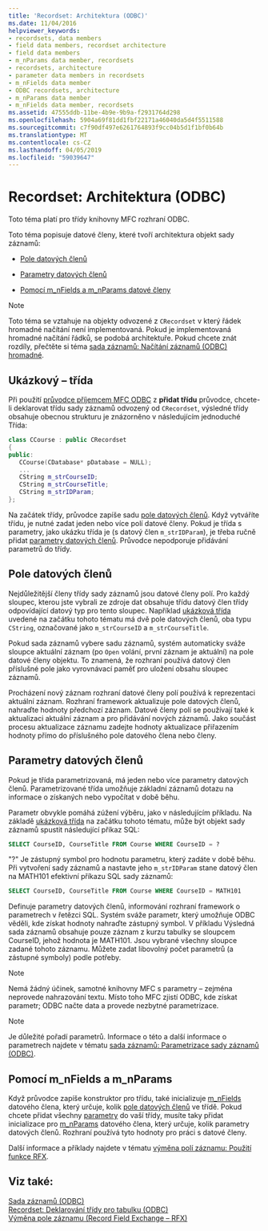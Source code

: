 ```yaml
---
title: 'Recordset: Architektura (ODBC)'
ms.date: 11/04/2016
helpviewer_keywords:
- recordsets, data members
- field data members, recordset architecture
- field data members
- m_nParams data member, recordsets
- recordsets, architecture
- parameter data members in recordsets
- m_nFields data member
- ODBC recordsets, architecture
- m_nParams data member
- m_nFields data member, recordsets
ms.assetid: 47555ddb-11be-4b9e-9b9a-f2931764d298
ms.openlocfilehash: 5904a69f81dd1fbf22171a46040da5d4f5511588
ms.sourcegitcommit: c7f90df497e6261764893f9cc04b5d1f1bf0b64b
ms.translationtype: MT
ms.contentlocale: cs-CZ
ms.lasthandoff: 04/05/2019
ms.locfileid: "59039647"
---
```

# <a name="recordset-architecture-odbc"></a>Recordset: Architektura (ODBC)

Toto téma platí pro třídy knihovny MFC rozhraní ODBC.

Toto téma popisuje datové členy, které tvoří architektura objekt sady záznamů:

- [Pole datových členů](#_core_field_data_members)

- [Parametry datových členů](#_core_parameter_data_members)

- [Pomocí m_nFields a m_nParams datové členy](#_core_using_m_nfields_and_m_nparams)

> [!NOTE]
>  Toto téma se vztahuje na objekty odvozené z `CRecordset` v který řádek hromadné načítání není implementovaná. Pokud je implementovaná hromadné načítání řádků, se podobá architektuře. Pokud chcete znát rozdíly, přečtěte si téma [sada záznamů: Načítání záznamů (ODBC) hromadné](../../data/odbc/recordset-fetching-records-in-bulk-odbc.md).

##  <a name="_core_a_sample_class"></a> Ukázkový – třída

Při použití [průvodce příjemcem MFC ODBC](../../mfc/reference/adding-an-mfc-odbc-consumer.md) z **přidat třídu** průvodce, chcete-li deklarovat třídu sady záznamů odvozený od `CRecordset`, výsledné třídy obsahuje obecnou strukturu je znázorněno v následujícím jednoduché Třída:

```cpp
class CCourse : public CRecordset
{
public:
   CCourse(CDatabase* pDatabase = NULL);
   ...
   CString m_strCourseID;
   CString m_strCourseTitle;
   CString m_strIDParam;
};
```

Na začátek třídy, průvodce zapíše sadu [pole datových členů](#_core_field_data_members). Když vytváříte třídu, je nutné zadat jeden nebo více polí datové členy. Pokud je třída s parametry, jako ukázku třída je (s datový člen `m_strIDParam`), je třeba ručně přidat [parametry datových členů](#_core_parameter_data_members). Průvodce nepodporuje přidávání parametrů do třídy.

##  <a name="_core_field_data_members"></a> Pole datových členů

Nejdůležitější členy třídy sady záznamů jsou datové členy polí. Pro každý sloupec, kterou jste vybrali ze zdroje dat obsahuje třídu datový člen třídy odpovídající datový typ pro tento sloupec. Například [ukázková třída](#_core_a_sample_class) uvedené na začátku tohoto tématu má dvě pole datových členů, oba typu `CString`, označované jako `m_strCourseID` a `m_strCourseTitle`.

Pokud sada záznamů vybere sadu záznamů, systém automaticky sváže sloupce aktuální záznam (po `Open` volání, první záznam je aktuální) na pole datové členy objektu. To znamená, že rozhraní používá datový člen příslušné pole jako vyrovnávací paměť pro uložení obsahu sloupec záznamů.

Procházení nový záznam rozhraní datové členy polí používá k reprezentaci aktuální záznam. Rozhraní framework aktualizuje pole datových členů, nahraďte hodnoty předchozí záznam. Datové členy polí se používají také k aktualizaci aktuální záznam a pro přidávání nových záznamů. Jako součást procesu aktualizace záznamu zadejte hodnoty aktualizace přiřazením hodnoty přímo do příslušného pole datového člena nebo členy.

##  <a name="_core_parameter_data_members"></a> Parametry datových členů

Pokud je třída parametrizovaná, má jeden nebo více parametry datových členů. Parametrizované třída umožňuje základní záznamů dotazu na informace o získaných nebo vypočítat v době běhu.

Parametr obvykle pomáhá zúžení výběru, jako v následujícím příkladu. Na základě [ukázková třída](#_core_a_sample_class) na začátku tohoto tématu, může být objekt sady záznamů spustit následující příkaz SQL:

```sql
SELECT CourseID, CourseTitle FROM Course WHERE CourseID = ?
```

"?" Je zástupný symbol pro hodnotu parametru, který zadáte v době běhu. Při vytvoření sady záznamů a nastavte jeho `m_strIDParam` stane datový člen na MATH101 efektivní příkazu SQL sady záznamů:

```sql
SELECT CourseID, CourseTitle FROM Course WHERE CourseID = MATH101
```

Definuje parametry datových členů, informování rozhraní framework o parametrech v řetězci SQL. Systém sváže parametr, který umožňuje ODBC věděli, kde získat hodnoty nahraďte zástupný symbol. V příkladu Výsledná sada záznamů obsahuje pouze záznam z kurzu tabulky se sloupcem CourseID, jehož hodnota je MATH101. Jsou vybrané všechny sloupce zadané tohoto záznamu. Můžete zadat libovolný počet parametrů (a zástupné symboly) podle potřeby.

> [!NOTE]
>  Nemá žádný účinek, samotné knihovny MFC s parametry – zejména neprovede nahrazování textu. Místo toho MFC zjistí ODBC, kde získat parametr; ODBC načte data a provede nezbytné parametrizace.

> [!NOTE]
>  Je důležité pořadí parametrů. Informace o této a další informace o parametrech najdete v tématu [sada záznamů: Parametrizace sady záznamů (ODBC)](../../data/odbc/recordset-parameterizing-a-recordset-odbc.md).

##  <a name="_core_using_m_nfields_and_m_nparams"></a> Pomocí m_nFields a m_nParams

Když průvodce zapíše konstruktor pro třídu, také inicializuje [m_nFields](../../mfc/reference/crecordset-class.md#m_nfields) datového člena, který určuje, kolik [pole datových členů](#_core_field_data_members) ve třídě. Pokud chcete přidat všechny [parametry](#_core_parameter_data_members) do vaší třídy, musíte taky přidat inicializace pro [m_nParams](../../mfc/reference/crecordset-class.md#m_nparams) datového člena, který určuje, kolik parametry datových členů. Rozhraní používá tyto hodnoty pro práci s datové členy.

Další informace a příklady najdete v tématu [výměna polí záznamu: Použití funkce RFX](../../data/odbc/record-field-exchange-using-rfx.md).

## <a name="see-also"></a>Viz také:

[Sada záznamů (ODBC)](../../data/odbc/recordset-odbc.md)<br/>
[Recordset: Deklarování třídy pro tabulku (ODBC)](../../data/odbc/recordset-declaring-a-class-for-a-table-odbc.md)<br/>
[Výměna pole záznamu (Record Field Exchange – RFX)](../../data/odbc/record-field-exchange-rfx.md)